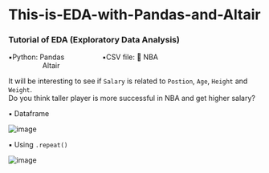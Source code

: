 # This-is-EDA-with-Pandas-and-Altair

### Tutorial of EDA (Exploratory Data Analysis) <br>

▪️Python: Pandas            &emsp; &emsp; &emsp;         &emsp; ▪️CSV file: 🏀 NBA <br>
        &emsp; &emsp; &emsp;&emsp; Altair


It will be interesting to see if `Salary` is related to `Postion`, `Age`, `Height` and `Weight`. <br>
Do you think taller player is more successful in NBA and get higher salary?

▪️ Dataframe

![image](https://user-images.githubusercontent.com/62345938/211737687-2729c0da-785b-41c1-867e-b793fbe04554.png)


▪️ Using `.repeat()`

![image](https://user-images.githubusercontent.com/62345938/211735896-469850f2-2c7c-4c4a-8d50-efb11c12997d.png)

